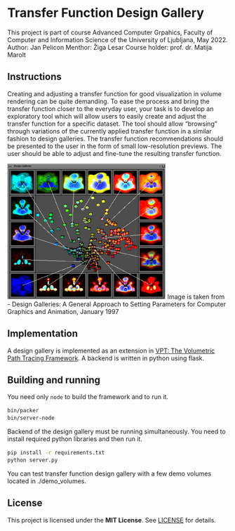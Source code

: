 # Transfer Function Design Gallery

This project is part of course Advanced Computer Grpahics, Faculty of Computer and Information Science of the University of Ljubljana, May 2022.
Author: Jan Pelicon
Menthor: Žiga Lesar
Course holder: prof. dr. Matija Marolt

## Instructions

Creating and adjusting a transfer function for good visualization in volume rendering can be quite demanding. To
ease the process and bring the transfer function closer to the everyday user, your task is to develop an exploratory
tool which will allow users to easily create and adjust the transfer function for a specific dataset. The tool should
allow “browsing” through variations of the currently applied transfer function in a similar fashion to design galleries. 
The transfer function recommendations should be presented to the user in the form of small low-resolution
previews. The user should be able to adjust and fine-tune the resulting transfer function.

![](./resources/design_gallery.PNG "Design gallery")
Image is taken from - Design Galleries: A General Approach to Setting Parameters for Computer Graphics and Animation, January 1997

## Implementation

A design gallery is implemented as an extension in [VPT: The Volumetric Path Tracing Framework](https://github.com/terier/vpt). A backend is written in python using flask.

## Building and running

You need only `node` to build the framework and to run it.

```bash
bin/packer
bin/server-node
```

Backend of the design gallery must be running simultaneously. You need to install required python libraries and then run it. 

```bash
pip install -r requirements.txt
python server.py
```

You can test transfer function design gallery with a few demo volumes located in ./demo_volumes.

## License

This project is licensed under the **MIT License**.
See [LICENSE](LICENSE) for details.